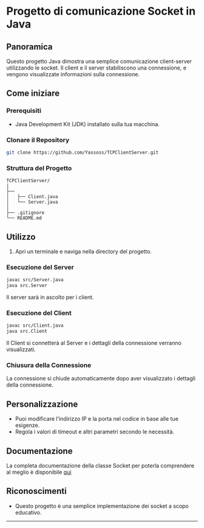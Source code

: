 # Progetto di comunicazione Socket in Java

## Panoramica

Questo progetto Java dimostra una semplice comunicazione client-server utilizzando le socket. Il client e il server stabiliscono una connessione, e vengono visualizzate informazioni sulla connessione.

## Come iniziare

### Prerequisiti

- Java Development Kit (JDK) installato sulla tua macchina.

### Clonare il Repository

```bash
git clone https://github.com/Yassoss/TCPClientServer.git
```

### Struttura del Progetto

```
TCPClientServer/
│
├──
│   ├── Client.java
│   └── Server.java
│
├── .gitignore
└── README.md
```

## Utilizzo

1. Apri un terminale e naviga nella directory del progetto.

### Esecuzione del Server

```bash
javac src/Server.java
java src.Server
```

Il server sarà in ascolto per i client.

### Esecuzione del Client

```bash
javac src/Client.java
java src.Client
```

Il Client si connetterà al Server e i dettagli della connessione verranno visualizzati.

### Chiusura della Connessione

La connessione si chiude automaticamente dopo aver visualizzato i dettagli della connessione.

## Personalizzazione

- Puoi modificare l'indirizzo IP e la porta nel codice in base alle tue esigenze.
- Regola i valori di timeout e altri parametri secondo le necessità.

## Documentazione
La completa documentazione della classe Socket per poterla comprendere al meglio è disponibile [qui](https://docs.oracle.com/javase/tutorial/networking/sockets/index.html)

## Riconoscimenti

- Questo progetto è una semplice implementazione dei socket a scopo educativo.

---